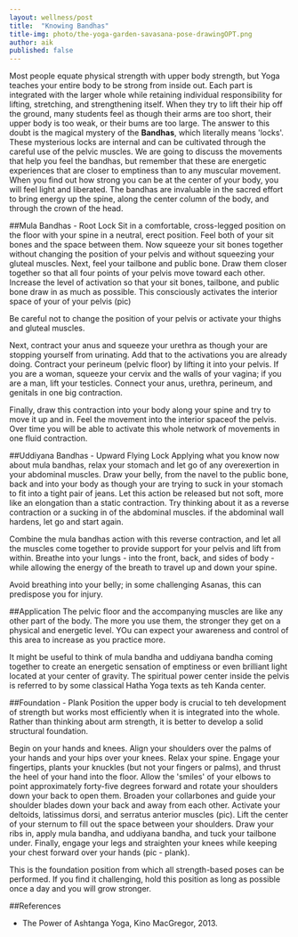 ```yaml
---
layout: wellness/post
title:  "Knowing Bandhas"
title-img: photo/the-yoga-garden-savasana-pose-drawingOPT.png
author: aik
published: false
---
```

Most people equate physical strength with upper body strength, but Yoga teaches your entire body to be strong from inside out. Each part is integrated with the larger whole while retaining individual responsibility for lifting, stretching, and strengthening itself. When they try to lift their hip off the ground, many students feel as though their arms are too short, their upper body is too weak, or their bums are too large. The answer to this doubt is the magical mystery of the **Bandhas**, which literally means 'locks'. These mysterious locks are internal and can be cultivated through the careful use of the pelvic muscles. We are going to discuss the movements that help you feel the bandhas, but remember that these are energetic experiences that are closer to emptiness than to any muscular movement.
When you find out how strong you can be at the center of your body, you will feel light and liberated. The bandhas are invaluable in the sacred effort to bring energy up the spine, along the center column of the body, and through the crown of the head.

##Mula Bandhas - Root Lock
Sit in a comfortable, cross-legged position on the floor with your spine in a neutral, erect position. Feel both of your sit bones and the space between them. Now squeeze your sit bones together without changing the position of your pelvis and without squeezing your gluteal muscles.
Next, feel your tailbone and public bone. Draw them closer together so that all four points of your pelvis move toward each other. Increase the level of activation so that your sit bones, tailbone, and public bone draw in as much as possible. This consciously activates the interior space of your of your pelvis (pic) 

Be careful not to change the position of your pelvis or activate your thighs and gluteal muscles.

Next, contract your anus and squeeze your urethra as though your are stopping yourself from urinating. Add that to the activations you are already doing. Contract your perineum (pelvic floor) by lifting it into your pelvis. If you are a woman, squeeze your cervix and the walls of your vagina; if you are a man, lift your testicles. Connect your anus, urethra, perineum, and genitals in one big contraction.

Finally, draw this contraction into your body along your spine and try to move it up and in. Feel the movement into the interior spaceof the pelvis. Over time you will be able to activate this whole network of movements in one fluid contraction.

##Uddiyana Bandhas - Upward Flying Lock
Applying what you know now about mula bandhas, relax your stomach and let go of any overexertion in your abdominal muscles. Draw your belly, from the navel to the public bone, back and into your body as though your are trying to suck in your stomach to fit into a tight pair of jeans. Let this action be released but not soft, more like an elongation than a static contraction. Try thinking about it as a reverse contraction or a sucking in of the abdominal muscles. if the abdominal wall hardens, let go and start again.

Combine the mula bandhas action with this reverse contraction, and let all the muscles come together to provide support for your pelvis and lift from within. Breathe into your lungs - into the front, back, and sides of body - while allowing the energy of the breath to travel up and down your spine. 

Avoid breathing into your belly; in some challenging Asanas, this can predispose you for injury.

##Application
The pelvic floor and the accompanying muscles are like any other part of the body. The more you use them, the stronger they get on a physical and energetic level. YOu can expect your awareness and control of this area to increase as you practice more.

It might be useful to think of mula bandha and uddiyana bandha coming together to create an energetic sensation of emptiness or even brilliant light located at your center of gravity. The spiritual power center inside the pelvis is referred to by some classical Hatha Yoga texts as teh Kanda center. 

##Foundation - Plank Position
the upper body is crucial to teh development of strength but works most efficiently when it is integrated into the whole. Rather than thinking about arm strength, it is better to develop a solid structural foundation.

Begin on your hands and knees. Align your shoulders over the palms of your hands and your hips over your knees. Relax your spine. Engage your fingertips, plants your knuckles (but not your fingers or palms), and thrust the heel of your hand into the floor. Allow the 'smiles' of your elbows to point approximately forty-five degrees forward and rotate your shoulders down your back to open them. Broaden your collarbones and guide your shoulder blades down your back and away from each other. Activate your deltoids, latissimus dorsi, and serratus anterior muscles (pic). Lift the center of your sternum to fill out the space between your shoulders. Draw your ribs in, apply mula bandha, and uddiyana bandha, and tuck your tailbone under. Finally, engage your legs and straighten your knees while keeping your chest forward over your hands (pic - plank).

This is the foundation position from which all strength-based poses can be performed. If you find it challenging, hold this position as long as possible once a day and you will grow stronger. 

##References
- The Power of Ashtanga Yoga, Kino MacGregor, 2013.


